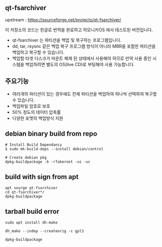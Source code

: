 ## qt-fsarchiver

upstream : https://sourceforge.net/projects/qt-fsarchiver/

이 저장소의 코드는 한글로 번역을 완료하고 하모니카OS 에서 테스트된 버전입니다.

 * qt-fsarchiver 는 파티션을 백업 및 복구하는 프로그램입니다.
 * dd, tar, rsysnc 같은 백업 복구 프로그램 방식이 아니라 MBR을 포함한 파티션을 백업하고 복구할 수 있습니다.
 * 백업할 타겟 디스크가 마운트 해제 된 상태에서 사용해야 하므로 만약 사용 중인 시스템을 백업하려면 별도의 OS(live CD)로 부팅해야 사용 가능합니다.

## 주요기능
 * 여러개의 파티션이 있는 경우에도 전체 파티션을 백업하여 하나씩 선택하여 복구할 수 있습니다.
 * 백업파일 암호로 보호
 * 50% 정도의 데이터 압축률
 * 다양한 포멧의 백업방식 지원

## debian binary build from repo
```
# Install Build Dependancy
$ sudo mk-build-deps --install debian/control

# Create debian pkg
dpkg-buildpackage -b -rfakeroot -us -uc
```

## build with sign from apt
```
apt sourge qt-fsarchiver
cd qt-fsarchiver*/
dpkg-buildpackage 
```

## tarball build error
```
sudo apt install dh-make
 
dh_make --indep --createorig -c gpl3
 
dpkg-buildpackage
```
